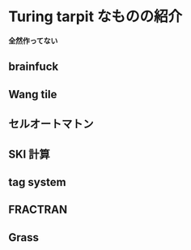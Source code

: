 # Turing tarpit なものの紹介
**全然作ってない**

## brainfuck

## Wang tile

## セルオートマトン

## SKI 計算

## tag system

## FRACTRAN

## Grass

